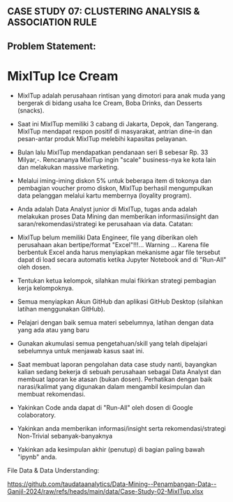 
## **CASE STUDY 07: CLUSTERING ANALYSIS & ASSOCIATION RULE**

## Problem Statement:

# MixITup Ice Cream

- MixITup adalah perusahaan rintisan yang dimotori para anak muda yang bergerak di bidang usaha Ice Cream, Boba Drinks, dan Desserts (snacks).
- Saat ini MixITup memiliki 3 cabang di Jakarta, Depok, dan Tangerang. MixITup mendapat respon positif di masyarakat, antrian dine-in dan pesan-antar produk MixITup melebihi kapasitas pelayanan.
- Bulan lalu MixITup mendapatkan pendanaan seri B sebesar Rp. 33 Milyar,-. Rencananya MixITup ingin "scale" business-nya ke kota lain dan melakukan massive marketing.
- Melalui iming-iming diskon 5% untuk beberapa item di tokonya dan pembagian voucher promo diskon, MixITup berhasil mengumpulkan data pelanggan melalui kartu membernya (loyality program).
- Anda adalah Data Analyst junior di MixITup, tugas anda adalah melakukan proses Data Mining dan memberikan informasi/insight dan saran/rekomendasi/strategi ke perusahaan via data.
Catatan:

- MixITup belum memiliki Data Engineer, file yang diberikan oleh perusahaan akan bertipe/format "Excel"!!!... Warning … Karena file berbentuk Excel anda harus menyiapkan mekanisme agar file tersebut dapat di load secara automatis ketika Jupyter Notebook and di "Run-All" oleh dosen.
- Tentukan ketua kelompok, silahkan mulai fikirkan strategi pembagian kerja kelompoknya.
- Semua menyiapkan Akun GitHub dan aplikasi GitHub Desktop (silahkan latihan menggunakan GitHub).
- Pelajari dengan baik semua materi sebelumnya, latihan dengan data yang ada atau yang baru
- Gunakan akumulasi semua pengetahuan/skill yang telah dipelajari sebelumnya untuk menjawab kasus saat ini.
- Saat membuat laporan pengolahan data case study nanti, bayangkan kalian sedang bekerja di sebuah perusahaan sebagai Data Analyst dan membuat laporan ke atasan (bukan dosen). Perhatikan dengan baik narasi/kalimat yang digunakan dalam mengambil kesimpulan dan membuat rekomendasi.
- Yakinkan Code anda dapat di "Run-All" oleh dosen di Google colaboratory.
- Yakinkan anda memberikan informasi/insight serta rekomendasi/strategi Non-Trivial sebanyak-banyaknya
- Yakinkan ada kesimpulan akhir (penutup) di bagian paling bawah "ipynb" anda.
 

 File Data & Data Understanding:

https://github.com/taudataanalytics/Data-Mining--Penambangan-Data--Ganjil-2024/raw/refs/heads/main/data/Case-Study-02-MixITup.xlsx  
